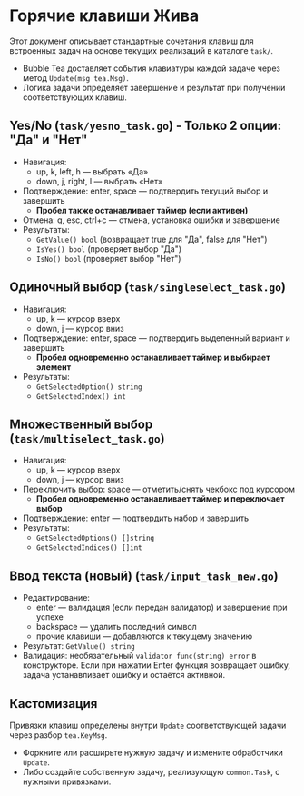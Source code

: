 # Горячие клавиши Жива

Этот документ описывает стандартные сочетания клавиш для встроенных задач на основе текущих реализаций в каталоге `task/`.

- Bubble Tea доставляет события клавиатуры каждой задаче через метод `Update(msg tea.Msg)`.
- Логика задачи определяет завершение и результат при получении соответствующих клавиш.

## Yes/No (`task/yesno_task.go`) - Только 2 опции: "Да" и "Нет"

- Навигация:
  - up, k, left, h — выбрать «Да»
  - down, j, right, l — выбрать «Нет»
- Подтверждение: enter, space — подтвердить текущий выбор и завершить
  - **Пробел также останавливает таймер (если активен)**
- Отмена: q, esc, ctrl+c — отмена, установка ошибки и завершение
- Результаты:
  - `GetValue() bool` (возвращает true для "Да", false для "Нет")
  - `IsYes() bool` (проверяет выбор "Да")
  - `IsNo() bool` (проверяет выбор "Нет")

## Одиночный выбор (`task/singleselect_task.go`)

- Навигация:
  - up, k — курсор вверх
  - down, j — курсор вниз
- Подтверждение: enter, space — подтвердить выделенный вариант и завершить
  - **Пробел одновременно останавливает таймер и выбирает элемент**
- Результаты:
  - `GetSelectedOption() string`
  - `GetSelectedIndex() int`

## Множественный выбор (`task/multiselect_task.go`)

- Навигация:
  - up, k — курсор вверх
  - down, j — курсор вниз
- Переключить выбор: space — отметить/снять чекбокс под курсором
  - **Пробел одновременно останавливает таймер и переключает выбор**
- Подтверждение: enter — подтвердить набор и завершить
- Результаты:
  - `GetSelectedOptions() []string`
  - `GetSelectedIndices() []int`

## Ввод текста (новый) (`task/input_task_new.go`)

- Редактирование:
  - enter — валидация (если передан валидатор) и завершение при успехе
  - backspace — удалить последний символ
  - прочие клавиши — добавляются к текущему значению
- Результат: `GetValue() string`
- Валидация: необязательный `validator func(string) error` в конструкторе. Если при нажатии Enter функция возвращает ошибку, задача устанавливает ошибку и остаётся активной.

## Кастомизация

Привязки клавиш определены внутри `Update` соответствующей задачи через разбор `tea.KeyMsg`.
- Форкните или расширьте нужную задачу и измените обработчики `Update`.
- Либо создайте собственную задачу, реализующую `common.Task`, с нужными привязками.
